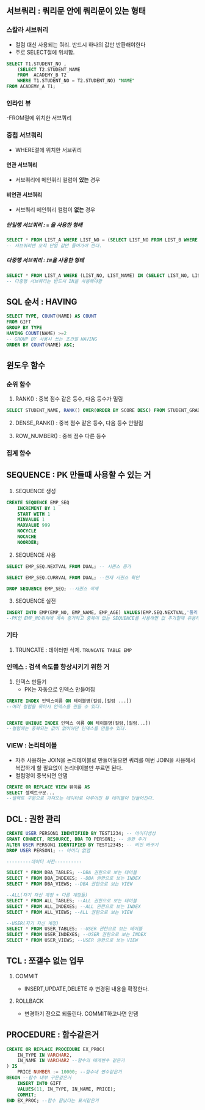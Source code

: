 ## 서브쿼리 : 쿼리문 안에 쿼리문이 있는 형태

### 스칼라 서브쿼리

- 컬럼 대신 사용되는 쿼리. 반드시 하나의 값만 반환해야한다
- 주로 SELECT절에 위치함.

```SQL
SELECT T1.STUDENT_NO ,
	(SELECT T2.STUDENT_NAME
	FROM  ACADEMY_B T2
	WHERE T1.STUDENT_NO = T2.STUDENT_NO) "NAME"
FROM ACADEMY_A T1;
```

### 인라인 뷰

-FROM절에 위치한 서브쿼리

### 중첩 서브쿼리

- WHERE절에 위치한 서브쿼리

#### 연관 서브쿼리

- 서브쿼리에 메인쿼리 컬럼이 **있는** 경우

#### 비연관 서브쿼리

- 서브쿼리 메인쿼리 컬럼이 **없는** 경우

##### 단일행 서브쿼리 : `=` 을 사용한 형태

```SQL
SELECT * FROM LIST_A WHERE LIST_NO = (SELECT LIST_NO FROM LIST_B WHERE LIST_NO = 100)
-- 서브쿼리엔 오직 단일 값만 들어가야 한다.
```

##### 다중행 서브쿼리 : `IN`을 사용한 형태

```SQL
SELECT * FROM LIST_A WHERE (LIST_NO, LIST_NAME) IN (SELECT LIST_NO, LIST_NAME FROM LIST_B WHERE LIST_B= 100 OR LISTB= 101)
-- 다중행 서브쿼리는 반드시 IN을 사용해야함
```

## SQL 순서 : HAVING

```SQL
SELECT TYPE, COUNT(NAME) AS COUNT
FROM GIFT
GROUP BY TYPE
HAVING COUNT(NAME) >=2
-- GROUP BY 사용시 쓰는 조건절 HAVING
ORDER BY COUNT(NAME) ASC;
```

## 윈도우 함수

### 순위 함수

1. RANK() : 중복 점수 같은 등수, 다음 등수가 밀림

```SQL
SELECT STUDENT_NAME, RANK() OVER(ORDER BY SCORE DESC) FROM STUDENT_GRADE;

```

2. DENSE_RANK() : 중복 점수 같은 등수, 다음 등수 안밀림

3. ROW_NUMBER() : 중복 점수 다른 등수

### 집계 함수

## SEQUENCE : PK 만들때 사용할 수 있는 거

1. SEQUENCE 생성

```SQL
CREATE SEQUENCE EMP_SEQ
	INCREMENT BY 1
	START WITH 1
	MINVALUE 1
	MAXVALUE 999
	NOCYCLE
	NOCACHE
	NOORDER;
```

2. SEQUENCE 사용

```SQL
SELECT EMP_SEQ.NEXTVAL FROM DUAL; -- 시퀀스 증가

SELECT EMP_SEQ.CURRVAL FROM DUAL; --현재 시퀀스 확인

DROP SEQUENCE EMP_SEQ; --시퀀스 삭제
```

3. SEQUENCE 실전

```SQL
INSERT INTO EMP(EMP_NO, EMP_NAME, EMP_AGE) VALUES(EMP.SEQ.NEXTVAL,'둘리',10);
--PK인 EMP_NO위치에 계속 증가하고 중복이 없는 SEQUENCE를 사용하면 값 추가할때 유용하다
```

### 기타

1. TRUNCATE : 데이터만 삭제. `TRUNCATE TABLE EMP`

### 인덱스 : 검색 속도를 향상시키기 위한 거

1. 인덱스 만들기
   - PK는 자동으로 인덱스 만들어짐

```SQL
CREATE INDEX 인덱스이름 ON 테이블명(컬럼,[컬럼 ...])
--여러 컬럼을 묶어서 인덱스를 만들 수 있다.


CREATE UNIQUE INDEX 인덱스 이름 ON 테이블명(컬럼,[컬럼...])
--컬럼에는 중복되는 값이 없어야만 인덱스를 만들수 있다.
```

### VIEW : 논리테이블

- 자주 사용하는 JOIN을 논리테이블로 만들어놓으면 쿼리를 매번 JOIN을 사용해서 복잡하게 할 필요없이 논리테이블만 부르면 된다.
- 컬럼명이 중복되면 안댐

```SQL
CREATE OR REPLACE VIEW 뷰이름 AS
SELECT 셀렉트구문...
--셀렉트 구문으로 가져오는 데이터로 이루어진 뷰 테이블이 만들어진다.
```

## DCL : 권한 관리

```SQL
CREATE USER PERSON1 IDENTIFIED BY TEST1234; -- 아이디생성
GRANT CONNECT, RESOURCE, DBA TO PERSON1; -- 권한 주기
ALTER USER PERSON1 IDENTIFIED BY TEST12345; -- 비번 바꾸기
DROP USER PERSON1; -- 아이디 없앰
```

```SQL
---------데이터 사전----------

SELECT * FROM DBA_TABLES; --DBA 권한으로 보는 테이블
SELECT * FROM DBA_INDEXES; --DBA 권한으로 보는 INDEX
SELECT * FROM DBA_VIEWS; --DBA 권한으로 보는 VIEW

--ALL(자기 자신 계정 + 다른 계정들)
SELECT * FROM ALL_TABLES; --ALL 권한으로 보는 테이블
SELECT * FROM ALL_INDEXES; --ALL 권한으로 보는 INDEX
SELECT * FROM ALL_VIEWS; --ALL 권한으로 보는 VIEW

--USER(자기 자신 계정)
SELECT * FROM USER_TABLES; --USER 권한으로 보는 테이블
SELECT * FROM USER_INDEXES; --USER 권한으로 보는 INDEX
SELECT * FROM USER_VIEWS; --USER 권한으로 보는 VIEW
```

## TCL : 쪼갤수 없는 업무

1. COMMIT

   - INSERT,UPDATE,DELETE 후 변경된 내용을 확정한다.

2. ROLLBACK

   - 변경하기 전으로 되돌린다. COMMIT하고나면 안댐

## PROCEDURE : 함수같은거

```SQL
CREATE OR REPLACE PROCEDURE EX_PROC(
	IN_TYPE IN VARCHAR2,
	IN_NAME IN VARCHAR2 --함수의 매개변수 같은거
) IS
	PRICE NUMBER := 10000; --함수내 변수같은거
BEGIN --함수 내부 구문같은거
	INSERT INTO GIFT
	VALUES(11, IN_TYPE, IN_NAME, PRICE);
	COMMIT;
END EX_PROC; --함수 끝났다는 표시같은거
```
